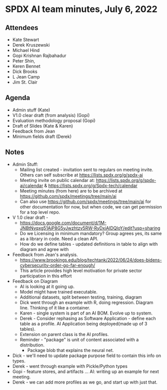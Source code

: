 # SPDX AI team minutes, July 6, 2022

## Attendees

* Kate Stewart
* Derek Kruszewski
* Michael Hind
* Gopi Krishnan Rajbahadur
* Peter Shin,
* Keren Bennet
* Dick Brooks
* L Jean Camp
* Jim St. Clair

## Agenda

* Admin stuff (Kate)
* V1.0 clear draft (from analysis) (Gopi)
* Evaluation methodology proposal (Gopi)
* Draft of Slides (Kate & Karen)
* Feedback from Jean 
* Minimum fields draft (Derek)
    
## Notes

* Admin Stuff:
    * Mailing list created - invitation sent to regulars on meeting invite.  Others can self subscribe at https://lists.spdx.org/g/spdx-ai
    * Meeting invite on public calendar at: https://lists.spdx.org/g/spdx-ai/calendar & https://lists.spdx.org/g/Spdx-tech/calendar
    * Meeting minutes (from here) are to be archived at https://github.com/spdx/meetings/tree/main/ai 
    * Can also use https://github.com/spdx/meetings/tree/main/ai for other documentation for now, but when code, we can get permission for a top level repo.  
* V 1.0 clear draft - 
    * https://docs.google.com/document/d/1M-JNBtNvqxg51AjP8G5yJwzhtzv5RW-RyDxiAIDQloY/edit?usp=sharing
    * Do we Licensing in minimum mandatory?  Group agrees yes, its same as a library in code.   Need a clean API. 
    * How do we define tables - updated definitions in table to align with diagram and agree with 
* Feedback from Jean's analysis.
    * https://www.brookings.edu/blog/techtank/2022/06/24/does-bidens-cybersecurity-order-go-far-enough/
    * This article provides high level motivation for private sector participation in this effort
* Feedback on Diagram 
    * AI is looking at it going up.
    * Model might have trained executable.
    * Additional datasets, split between testing, training,   diagram
    * Dick went through an example with R, doing regression.   Diagram line.  Thinking of it like a container.   
    * Karen - single system is part of an AI BOM.   Evolve up to system. 
    * Derek - Consider rephasing as Software Application - define each table as a profile.   AI Application being deployed(made up of 3 tables).
    * Extension on parent class is the AI profiles.   
    * Reminder - "package" is unit of content associated with a distribution.  
        * Package blob that explains the neural net.
* Dick - we'll need to update package purpose field to contain this info on types.
* Derek - went through example with Pickle/Python types
* Gopi - feature stores, and artifacts ... AI: writing up an example for next meeting. 
* Derek - we can add more profiles as we go,  and start up with just that.